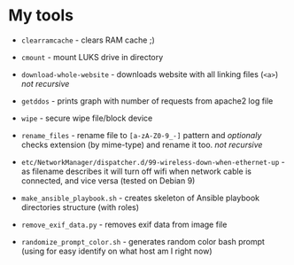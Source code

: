# My tools

* `clearramcache` - clears RAM cache ;)
* `cmount` - mount LUKS drive in directory
* `download-whole-website` - downloads website with all linking files (`<a>`) _not recursive_
* `getddos` - prints graph with number of requests from apache2 log file
* `wipe` - secure wipe file/block device
* `rename_files` - rename file to `[a-zA-Z0-9_-]` pattern and _optionaly_ checks extension (by mime-type) and rename it too. _not recursive_

* `etc/NetworkManager/dispatcher.d/99-wireless-down-when-ethernet-up` - as filename describes it will turn off wifi when network cable is connected, and vice versa (tested on Debian 9)
* `make_ansible_playbook.sh` - creates skeleton of Ansible playbook directories structure (with roles)
* `remove_exif_data.py` - removes exif data from image file
* `randomize_prompt_color.sh` - generates random color bash prompt (using for easy identify on what host am I right now)
